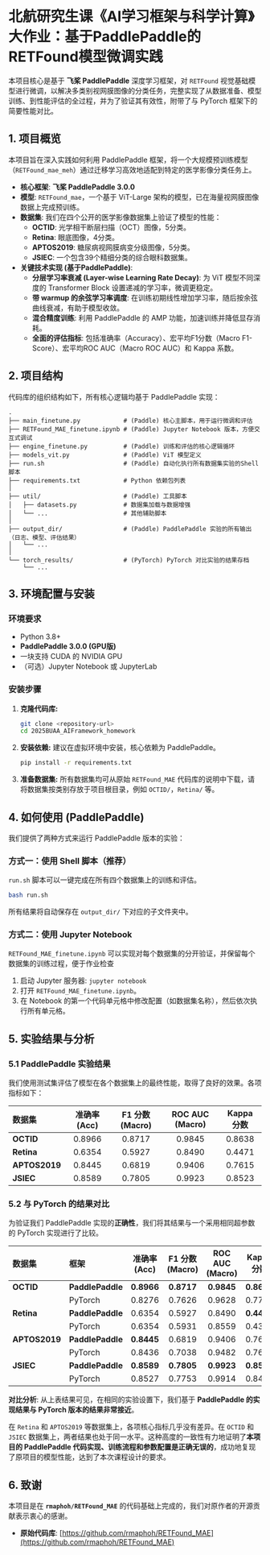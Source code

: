# 北航研究生课《AI学习框架与科学计算》大作业：基于PaddlePaddle的RETFound模型微调实践

本项目核心是基于 **飞桨 PaddlePaddle** 深度学习框架，对 `RETFound` 视觉基础模型进行微调，以解决多类别视网膜图像的分类任务，完整实现了从数据准备、模型训练、到性能评估的全过程，并为了验证其有效性，附带了与 PyTorch 框架下的简要性能对比。

## 1. 项目概览

本项目旨在深入实践如何利用 PaddlePaddle 框架，将一个大规模预训练模型（`RETFound_mae_meh`）通过迁移学习高效地适配到特定的医学影像分类任务上。

* **核心框架**: **飞桨 PaddlePaddle 3.0.0**
* **模型**: `RETFound_mae`，一个基于 ViT-Large 架构的模型，已在海量视网膜图像数据上完成预训练。
* **数据集**: 我们在四个公开的医学影像数据集上验证了模型的性能：
    * **OCTID**: 光学相干断层扫描（OCT）图像，5分类。
    * **Retina**: 眼底图像，4分类。
    * **APTOS2019**: 糖尿病视网膜病变分级图像，5分类。
    * **JSIEC**: 一个包含39个精细分类的综合眼科数据集。
* **关键技术实现 (基于PaddlePaddle)**:
    * **分层学习率衰减 (Layer-wise Learning Rate Decay)**: 为 ViT 模型不同深度的 Transformer Block 设置递减的学习率，微调更稳定。
    * **带 warmup 的余弦学习率调度**: 在训练初期线性增加学习率，随后按余弦曲线衰减，有助于模型收敛。
    * **混合精度训练**: 利用 PaddlePaddle 的 AMP 功能，加速训练并降低显存消耗。
    * **全面的评估指标**: 包括准确率（Accuracy）、宏平均F1分数（Macro F1-Score）、宏平均ROC AUC（Macro ROC AUC）和 Kappa 系数。

## 2. 项目结构

代码库的组织结构如下，所有核心逻辑均基于 PaddlePaddle 实现：

```
.
├── main_finetune.py            # (Paddle) 核心主脚本，用于运行微调和评估
├── RETFound_MAE_finetune.ipynb # (Paddle) Jupyter Notebook 版本，方便交互式调试
├── engine_finetune.py          # (Paddle) 训练和评估的核心逻辑循环
├── models_vit.py               # (Paddle) ViT 模型定义
├── run.sh                      # (Paddle) 自动化执行所有数据集实验的Shell脚本
├── requirements.txt            # Python 依赖包列表
│
├── util/                       # (Paddle) 工具脚本
│   ├── datasets.py             # 数据集加载与数据增强
│   └── ...                     # 其他辅助脚本
│
├── output_dir/                 # (Paddle) PaddlePaddle 实验的所有输出（日志、模型、评估结果）
│   └── ...
│
└── torch_results/              # (PyTorch) PyTorch 对比实验的结果存档
    └── ...
```

## 3. 环境配置与安装

### 环境要求
* Python 3.8+
* **PaddlePaddle 3.0.0 (GPU版)**
* 一块支持 CUDA 的 NVIDIA GPU
* （可选）Jupyter Notebook 或 JupyterLab

### 安装步骤
1.  **克隆代码库:**
    ```bash
    git clone <repository-url>
    cd 2025BUAA_AIFramework_homework
    ```

2.  **安装依赖:**
    建议在虚拟环境中安装，核心依赖为 PaddlePaddle。
    ```bash
    pip install -r requirements.txt
    ```

3.  **准备数据集:**
    所有数据集均可从原始 `RETFound_MAE` 代码库的说明中下载，请将数据集按类别存放于项目根目录，例如 `OCTID/`，`Retina/` 等。

## 4. 如何使用 (PaddlePaddle)

我们提供了两种方式来运行 PaddlePaddle 版本的实验：

### 方式一：使用 Shell 脚本（推荐）
`run.sh` 脚本可以一键完成在所有四个数据集上的训练和评估。
```bash
bash run.sh
```
所有结果将自动保存在 `output_dir/` 下对应的子文件夹中。

### 方式二：使用 Jupyter Notebook
`RETFound_MAE_finetune.ipynb` 可以实现对每个数据集的分开验证，并保留每个数据集的训练过程，便于作业检查
1.  启动 Jupyter 服务器: `jupyter notebook`
2.  打开 `RETFound_MAE_finetune.ipynb`。
3.  在 Notebook 的第一个代码单元格中修改配置（如数据集名称），然后依次执行所有单元格。

## 5. 实验结果与分析

### 5.1 PaddlePaddle 实验结果
我们使用测试集评估了模型在各个数据集上的最终性能，取得了良好的效果。各项指标如下：

| 数据集 | 准确率 (Acc) | F1 分数 (Macro) | ROC AUC (Macro) | Kappa 分数 |
| :--- | :---: | :---: | :---: | :---: |
| **OCTID** | 0.8966 | 0.8717 | 0.9845 | 0.8638 |
| **Retina** | 0.6354 | 0.5927 | 0.8490 | 0.4471 |
| **APTOS2019**| 0.8445 | 0.6819 | 0.9406 | 0.7615 |
| **JSIEC** | 0.8589 | 0.7805 | 0.9923 | 0.8523 |

### 5.2 与 PyTorch 的结果对比

为验证我们 PaddlePaddle 实现的**正确性**，我们将其结果与一个采用相同超参数的 PyTorch 实现进行了比较。

| 数据集 | 框架 | **准确率 (Acc)** | **F1 分数 (Macro)** | **ROC AUC (Macro)** | **Kappa 分数** |
| :--- | :--- | :---: | :---: | :---: | :---: |
| **OCTID** | **PaddlePaddle** | **0.8966** | **0.8717** | **0.9845** | **0.8638** |
| | PyTorch | 0.8276 | 0.7626 | 0.9628 | 0.7730 |
| **Retina** | **PaddlePaddle** | 0.6354 | 0.5927 | 0.8490 | **0.4471** |
| | PyTorch | 0.6354 | 0.5931 | 0.8559 | 0.4394 |
| **APTOS2019**| **PaddlePaddle** | **0.8445** | 0.6819 | 0.9406 | 0.7615 |
| | PyTorch | 0.8436 | 0.7038 | 0.9482 | 0.7628 |
| **JSIEC** | **PaddlePaddle** | **0.8589** | **0.7805** | **0.9923** | **0.8523** |
| | PyTorch | 0.8527 | 0.7753 | 0.9914 | 0.8459 |

**对比分析**:
从上表结果可见，在相同的实验设置下，我们基于 **PaddlePaddle 的实现结果与 PyTorch 版本的结果非常接近**。

在 `Retina` 和 `APTOS2019` 等数据集上，各项核心指标几乎没有差异。在 `OCTID` 和 `JSIEC` 数据集上，两者结果也处于同一水平。这种高度的一致性有力地证明了**本项目的 PaddlePaddle 代码实现、训练流程和参数配置是正确无误的**，成功地复现了原项目的模型性能，达到了本次课程设计的要求。

## 6. 致谢

本项目是在 **`rmaphoh/RETFound_MAE`** 的代码基础上完成的，我们对原作者的开源贡献表示衷心的感谢。
* **原始代码库**: [https://github.com/rmaphoh/RETFound_MAE](https://github.com/rmaphoh/RETFound_MAE)
